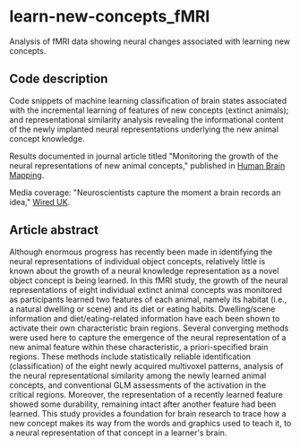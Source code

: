 # learn-new-concepts_fMRI
Analysis of fMRI data showing neural changes associated with learning new concepts.

## Code description
Code snippets of machine learning classification of brain states associated with the incremental learning of features of new concepts (extinct animals); and representational similarity analysis revealing the informational content of the newly implanted neural representations underlying the new animal concept knowledge.

Results documented in journal article titled "Monitoring the growth of the neural representations of new animal concepts," published in [Human Brain Mapping](http://onlinelibrary.wiley.com/doi/10.1002/hbm.22842/full).

Media coverage: "Neuroscientists capture the moment a brain records an idea," [Wired UK](http://www.wired.co.uk/article/brain-mapping-concepts).

## Article abstract
Although enormous progress has recently been made in identifying the neural representations of individual object concepts, relatively little is known about the growth of a neural knowledge representation as a novel object concept is being learned. In this fMRI study, the growth of the neural representations of eight individual extinct animal concepts was monitored as participants learned two features of each animal, namely its habitat (i.e., a natural dwelling or scene) and its diet or eating habits. Dwelling/scene information and diet/eating-related information have each been shown to activate their own characteristic brain regions. Several converging methods were used here to capture the emergence of the neural representation of a new animal feature within these characteristic, a priori-specified brain regions. These methods include statistically reliable identification (classification) of the eight newly acquired multivoxel patterns, analysis of the neural representational similarity among the newly learned animal concepts, and conventional GLM assessments of the activation in the critical regions. Moreover, the representation of a recently learned feature showed some durability, remaining intact after another feature had been learned. This study provides a foundation for brain research to trace how a new concept makes its way from the words and graphics used to teach it, to a neural representation of that concept in a learner's brain.
